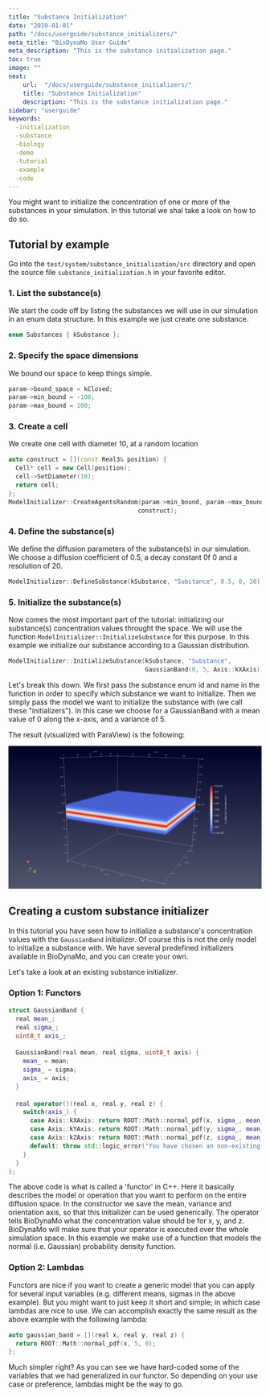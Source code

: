 ```yaml
---
title: "Substance Initialization"
date: "2019-01-01"
path: "/docs/userguide/substance_initializers/"
meta_title: "BioDynaMo User Guide"
meta_description: "This is the substance initialization page."
toc: true
image: ""
next:
    url:  "/docs/userguide/substance_initializers/"
    title: "Substance Initialization"
    description: "This is the substance initialization page."
sidebar: "userguide"
keywords:
  -initialization
  -substance
  -biology
  -demo
  -tutorial
  -example
  -code
---
```


You might want to initialize the concentration of one or more of the substances
in your simulation. In this tutorial we shal take a look on how to do so.

## Tutorial by example

Go into the `test/system/substance_initialization/src` directory and open the source file
`substance_initialization.h` in your favorite editor.

### 1. List the substance(s)

We start the code off by listing the substances we will use in our simulation in an enum
data structure. In this example we just create one substance.

```cpp
enum Substances { kSubstance };
```

### 2. Specify the space dimensions
We bound our space to keep things simple.

```cpp
param->bound_space = kClosed;
param->min_bound = -100;
param->max_bound = 100;
```

### 3. Create a cell

We create one cell with diameter 10, at a random location

```cpp
auto construct = [](const Real3& position) {
  Cell* cell = new Cell(position);
  cell->SetDiameter(10);
  return cell;
};
ModelInitializer::CreateAgentsRandom(param->min_bound, param->max_bound, 1,
                                    construct);
```

### 4. Define the substance(s)
We define the diffusion parameters of the substance(s) in our simulation. We
choose a diffusion coefficient of 0.5, a decay constant 0f 0 and a resolution
of 20.

```cpp
ModelInitializer::DefineSubstance(kSubstance, "Substance", 0.5, 0, 20);
```

### 5. Initialize the substance(s)
Now comes the most important part of the tutorial: initializing our substance(s)
concentration values throught the space. We will use the function
`ModelInitializer::InitializeSubstance` for this purpose.
In this example we initialize our substance according to a Gaussian distribution.

```cpp
ModelInitializer::InitializeSubstance(kSubstance, "Substance",
                                      GaussianBand(0, 5, Axis::kXAxis));
```

Let's break this down. We first pass the substance enum id and name in the
function in order to specify which substance we want to initialize. Then we
simply pass the model we want to initialize the substance with (we call these "initializers").
In this case we choose for a GaussianBand with a mean value of 0 along the
x-axis, and a variance of 5.

The result (visualized with ParaView) is the following:

[![GaussianBand](images/gaussian_band.png)](/docs/userguide/substance_initializers/#5-initialize-the-substances)

## Creating a custom substance initializer
In this tutorial you have seen how to initialize a substance's concentration
values with the `GaussianBand` initializer. Of course this is not the only
model to initialize a substance with. We have several predefined initializers
available in BioDynaMo, and you can create your own.

Let's take a look at an existing substance initializer.

### Option 1: Functors
```cpp
struct GaussianBand {
  real mean_;
  real sigma_;
  uint8_t axis_;

  GaussianBand(real mean, real sigma, uint8_t axis) {
    mean_ = mean;
    sigma_ = sigma;
    axis_ = axis;
  }

  real operator()(real x, real y, real z) {
    switch(axis_) {
      case Axis::kXAxis: return ROOT::Math::normal_pdf(x, sigma_, mean_);
      case Axis::kYAxis: return ROOT::Math::normal_pdf(y, sigma_, mean_);
      case Axis::kZAxis: return ROOT::Math::normal_pdf(z, sigma_, mean_);
      default: throw std::logic_error("You have chosen an non-existing axis!");
    }
  }
};
```

The above code is what is called a 'functor' in C++. Here it basically describes
the model or operation that you want to perform on the entire diffusion space.
In the constructor we save the mean, variance and orientation axis, so that this
initializer can be used generically. The operator tells BioDynaMo what the concentration
value should be for x, y, and z. BioDynaMo will make sure that your operator is
executed over the whole simulation space. In this example we make use of a function
that models the normal (i.e. Gaussian) probability density function.

### Option 2: Lambdas
Functors are nice if you want to create a generic model that you can apply for
several input variables (e.g. different means, sigmas in the above example).
But you might want to just keep it short and simple; in which case lambdas are
nice to use. We can accomplish exactly the same result as the above example with
the following lambda:

```cpp
auto gaussian_band = [](real x, real y, real z) {
  return ROOT::Math::normal_pdf(x, 5, 0);
};
```

Much simpler right? As you can see we have hard-coded some of the variables that
we had generalized in our functor. So depending on your use case or preference,
lambdas might be the way to go.
